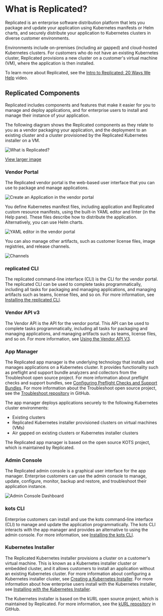 # What is Replicated?

Replicated is an enterprise software distribution platform that lets you package and update your application using Kubernetes manifests or Helm charts, and securely distribute your application to Kubernetes clusters in diverse customer environments.

Environments include on-premises (including air gapped) and cloud-hosted Kubernetes clusters. For customers who do not have an existing Kubernetes cluster, Replicated provisions a new cluster on a customer's virtual machine (VM), where the application is then installed.

To learn more about Replicated, see the [Intro to Replicated: 20 Ways We Help](https://www.youtube.com/watch?v=2eOh7CofY3Q) video.

## Replicated Components

Replicated includes components and features that make it easier for you to manage and deploy applications, and for enterprise users to install and manage their instance of your application.

The following diagram shows the Replicated components as they relate to you as a vendor packaging your application, and the deployment to an existing cluster and a cluster provisioned by the Replicated Kubernetes installer on a VM.

![What is Replicated?](/images/replicated-components-diagram.png)

[View larger image](/images/replicated-components-diagram.png)

### Vendor Portal

The Replicated vendor portal is the web-based user interface that you can use to package and manage applications.

![Create an Application in the vendor portal](/images/guides/kots/create-application.png)

You define Kubernetes manifest files, including application and Replicated custom resource manifests, using the built-in YAML editor and linter (in the Help pane). These files describe how to distribute the application. Alternatively, you can use Helm charts.

![YAML editor in the vendor portal](/images/yaml-editor.png)

You can also manage other artifacts, such as customer license files, image registries, and release channels.

![Channels](/images/channels.png)

### replicated CLI

The replicated command-line interface (CLI) is the CLI for the vendor portal. The replicated CLI can be used to complete tasks programmatically, including all tasks for packaging and managing applications, and managing artifacts such as teams, license files, and so on. For more information, see [Installing the replicated CLI](/reference/replicated-cli-installing).

### Vendor API v3

The Vendor API is the API for the vendor portal. This API can be used to complete tasks programmatically, including all tasks for packaging and managing applications, and managing artifacts such as teams, license files, and so on. For more information, see [Using the Vendor API V3](/reference/vendor-api-using).

### App Manager

The Replicated app manager is the underlying technology that installs and manages applications on a Kubernetes cluster. It provides functionality such as preflight and support bundle analyzers and collectors from the Troubleshoot open source project. For more information about preflight checks and support bundles, see [Configuring Preflight Checks and Support Bundles](preflight-support-bundle-creating). For more information about the Troubleshoot open source project, see the [Troubleshoot repository](https://github.com/replicatedhq/troubleshoot) in GitHub.

The app manager deploys applications securely to the following Kubernetes cluster environments:

- Existing clusters
- Replicated Kubernetes installer provisioned clusters on virtual machines (VMs)
- Air gapped on existing clusters or Kubernetes installer clusters

The Replicated app manager is based on the open source KOTS project, which is maintained by Replicated.

### Admin Console

The Replicated admin console is a graphical user interface for the app manager. Enterprise customers can use the admin console to manage, update, configure, monitor, backup and restore, and troubleshoot their application instance.

![Admin Console Dashboard](/images/guides/kots/application.png)

### kots CLI

Enterprise customers can install and use the kots command-line interface (CLI) to manage and update the application programmatically. The kots CLI interacts with the app manager and provides an alternative to using the admin console. For more information, see [Installing the kots CLI](/reference/kots-cli-getting-started).

### Kubernetes Installer

The Replicated Kubernetes installer provisions a cluster on a customer's virtual machine. This is known as a Kubernetes installer cluster or embedded cluster, and it allows customers to install an application without an existing Kubernetes cluster. For more information about configuring a Kubernetes installer cluster, see [Creating a Kubernetes Installer](/vendor/packaging-embedded-kubernetes). For more information about how enterprise users install with the Kubernetes installer, see [Installing with the Kubernetes Installer](/enterprise/installing-embedded-cluster).

The Kubernetes installer is based on the kURL open source project, which is maintained by Replicated. For more information, see the [kURL repository](https://github.com/replicatedhq/kURL) in GitHub.
